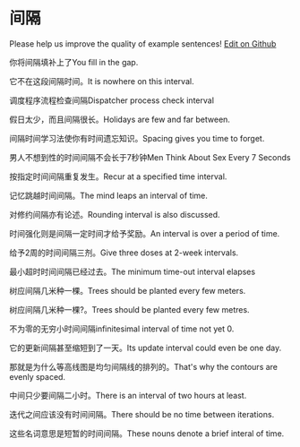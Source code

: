 # 间隔

Please help us improve the quality of example sentences! [Edit on Github](https://github.com/jiyushe/jiyu-example-sentence-source/blob/main/chinese/jiange.md)

<p><span class="chinese">你将间隔填补上了</span><span class="english">You fill in the gap.</span></p>

<p><span class="chinese">它不在这段间隔时间。</span><span class="english">It is nowhere on this interval.</span></p>

<p><span class="chinese">调度程序流程检查间隔</span><span class="english">Dispatcher process check interval</span></p>

<p><span class="chinese">假日太少，而且间隔很长。</span><span class="english">Holidays are few and far between.</span></p>

<p><span class="chinese">间隔时间学习法使你有时间遗忘知识。</span><span class="english">Spacing gives you time to forget.</span></p>

<p><span class="chinese">男人不想到性的时间间隔不会长于7秒钟</span><span class="english">Men Think About Sex Every 7 Seconds</span></p>

<p><span class="chinese">按指定时间间隔重复发生。</span><span class="english">Recur at a specified time interval.</span></p>

<p><span class="chinese">记忆跳越时间间隔。</span><span class="english">The mind leaps an interval of time.</span></p>

<p><span class="chinese">对修约间隔亦有论述。</span><span class="english">Rounding interval is also discussed.</span></p>

<p><span class="chinese">时间强化则是间隔一定时间才给予奖励。</span><span class="english">An interval is over a period of time.</span></p>

<p><span class="chinese">给予2周的时间间隔三剂。</span><span class="english">Give three doses at 2-week intervals.</span></p>

<p><span class="chinese">最小超时时间间隔已经过去。</span><span class="english">The minimum time-out interval elapses</span></p>

<p><span class="chinese">树应间隔几米种一棵。</span><span class="english">Trees should be planted every few meters.</span></p>

<p><span class="chinese">树应间隔几米种一棵?。</span><span class="english">Trees should be planted every few metres.</span></p>

<p><span class="chinese">不为零的无穷小时间间隔</span><span class="english">infinitesimal interval of time not yet 0.</span></p>

<p><span class="chinese">它的更新间隔甚至缩短到了一天。</span><span class="english">Its update interval could even be one day.</span></p>

<p><span class="chinese">那就是为什么等高线图是均匀间隔线的排列的。</span><span class="english">That's why the contours are evenly spaced.</span></p>

<p><span class="chinese">中间只少要间隔二小时。</span><span class="english">There is an interval of two hours at least.</span></p>

<p><span class="chinese">迭代之间应该没有时间间隔。</span><span class="english">There should be no time between iterations.</span></p>

<p><span class="chinese">这些名词意思是短暂的时间间隔。</span><span class="english">These nouns denote a brief interal of time.</span></p>

